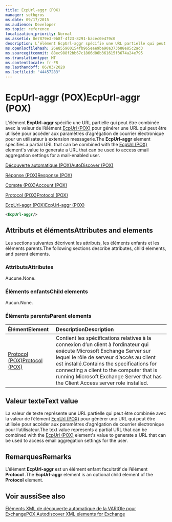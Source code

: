 ```yaml
---
title: EcpUrl-aggr (POX)
manager: sethgros
ms.date: 09/17/2015
ms.audience: Developer
ms.topic: reference
localization_priority: Normal
ms.assetid: 0e7879e3-9b8f-4f23-8291-bacec0e479c0
description: L’élément EcpUrl-aggr spécifie une URL partielle qui peut être combinée avec la valeur de l’élément EcpUrl (POX) pour générer une URL qui peut être utilisée pour accéder aux paramètres d’agrégation de courrier électronique pour un utilisateur à extension messagerie.
ms.openlocfilehash: 26e855900154fb965eae9ba90a373b88e85c2ad3
ms.sourcegitcommit: 88ec988f2bb67c1866d06b361615f3674a24e795
ms.translationtype: MT
ms.contentlocale: fr-FR
ms.lasthandoff: 06/03/2020
ms.locfileid: "44457283"
---
```

# <a name="ecpurl-aggr-pox"></a><span data-ttu-id="7a4ef-103">EcpUrl-aggr (POX)</span><span class="sxs-lookup"><span data-stu-id="7a4ef-103">EcpUrl-aggr (POX)</span></span>

<span data-ttu-id="7a4ef-104">L’élément **EcpUrl-aggr** spécifie une URL partielle qui peut être combinée avec la valeur de l’élément [EcpUrl (POX)](ecpurl-pox.md) pour générer une URL qui peut être utilisée pour accéder aux paramètres d’agrégation de courrier électronique pour un utilisateur à extension messagerie.</span><span class="sxs-lookup"><span data-stu-id="7a4ef-104">The **EcpUrl-aggr** element specifies a partial URL that can be combined with the [EcpUrl (POX)](ecpurl-pox.md) element's value to generate a URL that can be used to access email aggregation settings for a mail-enabled user.</span></span> 
  
[<span data-ttu-id="7a4ef-105">Découverte automatique (POX)</span><span class="sxs-lookup"><span data-stu-id="7a4ef-105">AutoDiscover (POX)</span></span>](autodiscover-pox.md)
  
[<span data-ttu-id="7a4ef-106">Réponse (POX)</span><span class="sxs-lookup"><span data-stu-id="7a4ef-106">Response (POX)</span></span>](response-pox.md)
  
[<span data-ttu-id="7a4ef-107">Compte (POX)</span><span class="sxs-lookup"><span data-stu-id="7a4ef-107">Account (POX)</span></span>](account-pox.md)
  
[<span data-ttu-id="7a4ef-108">Protocol (POX)</span><span class="sxs-lookup"><span data-stu-id="7a4ef-108">Protocol (POX)</span></span>](protocol-pox.md)
  
[<span data-ttu-id="7a4ef-109">EcpUrl-aggr (POX)</span><span class="sxs-lookup"><span data-stu-id="7a4ef-109">EcpUrl-aggr (POX)</span></span>](ecpurl-aggr-pox.md)
  
```XML
<EcpUrl-aggr/>
```

## <a name="attributes-and-elements"></a><span data-ttu-id="7a4ef-110">Attributs et éléments</span><span class="sxs-lookup"><span data-stu-id="7a4ef-110">Attributes and elements</span></span>

<span data-ttu-id="7a4ef-111">Les sections suivantes décrivent les attributs, les éléments enfants et les éléments parents.</span><span class="sxs-lookup"><span data-stu-id="7a4ef-111">The following sections describe attributes, child elements, and parent elements.</span></span>
  
### <a name="attributes"></a><span data-ttu-id="7a4ef-112">Attributs</span><span class="sxs-lookup"><span data-stu-id="7a4ef-112">Attributes</span></span>

<span data-ttu-id="7a4ef-113">Aucune.</span><span class="sxs-lookup"><span data-stu-id="7a4ef-113">None.</span></span>
  
### <a name="child-elements"></a><span data-ttu-id="7a4ef-114">Éléments enfants</span><span class="sxs-lookup"><span data-stu-id="7a4ef-114">Child elements</span></span>

<span data-ttu-id="7a4ef-115">Aucun.</span><span class="sxs-lookup"><span data-stu-id="7a4ef-115">None.</span></span>
  
### <a name="parent-elements"></a><span data-ttu-id="7a4ef-116">Éléments parents</span><span class="sxs-lookup"><span data-stu-id="7a4ef-116">Parent elements</span></span>

|<span data-ttu-id="7a4ef-117">**Élément**</span><span class="sxs-lookup"><span data-stu-id="7a4ef-117">**Element**</span></span>|<span data-ttu-id="7a4ef-118">**Description**</span><span class="sxs-lookup"><span data-stu-id="7a4ef-118">**Description**</span></span>|
|:-----|:-----|
|[<span data-ttu-id="7a4ef-119">Protocol (POX)</span><span class="sxs-lookup"><span data-stu-id="7a4ef-119">Protocol (POX)</span></span>](protocol-pox.md) <br/> |<span data-ttu-id="7a4ef-120">Contient les spécifications relatives à la connexion d’un client à l’ordinateur qui exécute Microsoft Exchange Server sur lequel le rôle de serveur d’accès au client est installé.</span><span class="sxs-lookup"><span data-stu-id="7a4ef-120">Contains the specifications for connecting a client to the computer that is running Microsoft Exchange Server that has the Client Access server role installed.</span></span>  <br/> |
   
## <a name="text-value"></a><span data-ttu-id="7a4ef-121">Valeur texte</span><span class="sxs-lookup"><span data-stu-id="7a4ef-121">Text value</span></span>

<span data-ttu-id="7a4ef-122">La valeur de texte représente une URL partielle qui peut être combinée avec la valeur de l’élément [EcpUrl (POX)](ecpurl-pox.md) pour générer une URL qui peut être utilisée pour accéder aux paramètres d’agrégation de courrier électronique pour l’utilisateur.</span><span class="sxs-lookup"><span data-stu-id="7a4ef-122">The text value represents a partial URL that can be combined with the [EcpUrl (POX)](ecpurl-pox.md) element's value to generate a URL that can be used to access email aggregation settings for the user.</span></span> 
  
## <a name="remarks"></a><span data-ttu-id="7a4ef-123">Remarques</span><span class="sxs-lookup"><span data-stu-id="7a4ef-123">Remarks</span></span>

<span data-ttu-id="7a4ef-124">L’élément **EcpUrl-aggr** est un élément enfant facultatif de l’élément **Protocol** .</span><span class="sxs-lookup"><span data-stu-id="7a4ef-124">The **EcpUrl-aggr** element is an optional child element of the **Protocol** element.</span></span> 
  
## <a name="see-also"></a><span data-ttu-id="7a4ef-125">Voir aussi</span><span class="sxs-lookup"><span data-stu-id="7a4ef-125">See also</span></span>



[<span data-ttu-id="7a4ef-126">Éléments XML de découverte automatique de la VARIOle pour Exchange</span><span class="sxs-lookup"><span data-stu-id="7a4ef-126">POX Autodiscover XML elements for Exchange</span></span>](pox-autodiscover-xml-elements-for-exchange.md)

